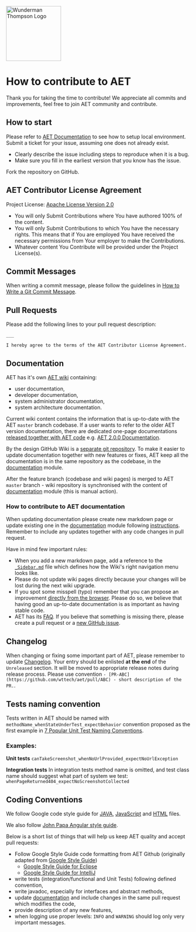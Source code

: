 <img src="https://github.com/wttech/aet/raw/master/misc/img/WT_Logo_Blue_Positive_RGB.png" alt="Wunderman Thompson Logo" width="150"/>

# How to contribute to AET
Thank you for taking the time to contribute!
We appreciate all commits and improvements, feel free to join AET community and contribute.

## How to start
Please refer to [AET Documentation](https://github.com/wttech/aet/wiki) to see how to setup local environment.
Submit a ticket for your issue, assuming one does not already exist.

- Clearly describe the issue including steps to reproduce when it is a bug.
- Make sure you fill in the earliest version that you know has the issue.

Fork the repository on GitHub.

## AET Contributor License Agreement
Project License: [Apache License Version 2.0](https://github.com/wttech/AET/blob/master/LICENSE)

- You will only Submit Contributions where You have authored 100% of the content.
- You will only Submit Contributions to which You have the necessary rights. This means that if You are employed You have received the necessary permissions from Your employer to make the Contributions.
- Whatever content You Contribute will be provided under the Project License(s).

## Commit Messages
When writing a commit message, please follow the guidelines in [How to Write a Git Commit Message](http://chris.beams.io/posts/git-commit/).

## Pull Requests
Please add the following lines to your pull request description:

```
___

I hereby agree to the terms of the AET Contributor License Agreement.
```

## Documentation
AET has it's own [AET wiki](https://github.com/wttech/aet/wiki) containing:
- user documentation,
- developer documentation,
- system administrator documentation,
- system architecture documentation.

Current wiki content contains the information that is up-to-date with the AET `master` branch codebase.
If a user wants to refer to the older AET version documentation, there are dedicated one-page documentations 
[released together with AET code](https://github.com/wttech/aet/tree/master/documentation#generating-released-version-documentation)
e.g. [AET 2.0.0 Documentation](https://github.com/wttech/aet/wiki/Documentation-2.0.0).

By the design GitHub Wiki is a [separate git repository](https://help.github.com/articles/adding-and-editing-wiki-pages-locally/).
To make it easier to update documentation together with new features or fixes, AET keep all the documentation is in the same repository as the codebase, in the [documentation](https://github.com/wttech/aet/tree/master/documentation) module.

After the feature branch (codebase and wiki pages) is merged to AET `master` branch - 
wiki repository is synchronised with the content of [documentation](https://github.com/wttech/aet/tree/master/documentation) module
(this is manual action).

### How to contribute to AET documentation
When updating documentation please create new markdown page or update existing one in the
[documentation](https://github.com/wttech/aet/tree/master/documentation) module following
[instructions](https://github.com/wttech/aet/tree/master/documentation#writing-documentation).
Remember to include any updates together with any code changes in pull request.

Have in mind few important rules:
- When you add a new markdown page, add a reference to the [`_Sidebar.md`](https://github.com/wttech/aet/blob/master/documentation/src/main/wiki/_Sidebar.md)
file which defines how the Wiki's right navigation menu looks like.
- Please do not update wiki pages directly because your changes will be lost during the next wiki upgrade.
- If you spot some misspell (typo) remember that you can propose an improvement [directly from the browser](https://help.github.com/articles/editing-files-in-your-repository/).
Please do so, we believe that having good an up-to-date documentation is as important as having stable code.
- AET has its [FAQ](https://github.com/wttech/aet/wiki/FAQ). If you believe that something is missing there, please create a pull request or a [new GitHub issue](https://github.com/wttech/aet/issues/new).

## Changelog
When changing or fixing some important part of AET, please remember to update [Changelog](https://github.com/wttech/aet/blob/master/CHANGELOG.md).
Your entry should be enlisted **at the end** of the `Unreleased` section. It will be moved to appropriate release notes during release process.
Please use convention `- [PR-ABC](https://github.com/wttech/aet/pull/ABC) - short description of the PR.`.

## Tests naming convention
Tests written in AET should be named with `methodName_whenStateUnderTest_expectBehavior` convention proposed as the first example in [7 Popular Unit Test Naming Conventions](https://dzone.com/articles/7-popular-unit-test-naming).

### Examples:
**Unit tests**
`canTakeScreenshot_whenNoUrlProvided_expectNoUrlException`

**Integration tests**
In integration tests method name is omitted, and test class name should suggest what part of system we test:
`whenPageReturned404_expectNoScreenshotCollected`

## Coding Conventions

We follow Google code style guide for [JAVA](https://google.github.io/styleguide/javaguide.html), [JavaScript](https://google.github.io/styleguide/jsguide.html) and [HTML](https://google.github.io/styleguide/htmlcssguide.html) files.

We also follow [John Papa Angular style guide](https://github.com/johnpapa/angular-styleguide/tree/master/a1).

Below is a short list of things that will help us keep AET quality and accept pull requests:
- Follow Google Style Guide code formatting from AET Github (originally adapted from [Google Style Guide](https://github.com/google/styleguide))
  - [Google Style Guide for Eclipse](https://github.com/wttech/aet/tree/master/eclipse-java-google-style.xml)
  - [Google Style Guide for IntelliJ](https://github.com/wttech/aet/tree/master/intellij-java-google-style.xml)
- write tests (integration/functional and Unit Tests) following defined convention,
- write javadoc, especially for interfaces and abstract methods,
- update [documentation](https://github.com/wttech/aet/tree/master/documentation) and include changes in the same pull request which modifies the code,
- provide description of any new features,
- when logging use proper levels: `INFO` and `WARNING` should log only very important messages. 
